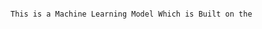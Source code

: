                                                                         This is a Machine Learning Model Which is Built on the 
 
